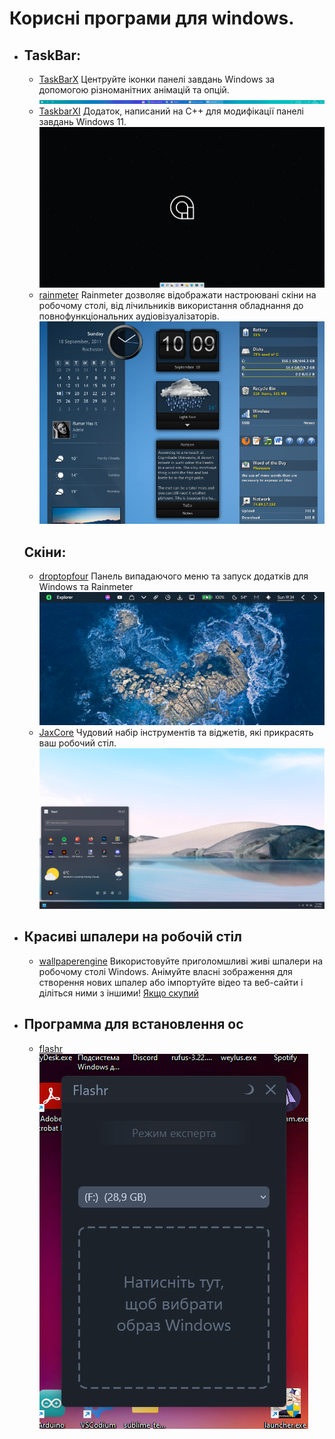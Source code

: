 # Корисні програми для windows.

- ## TaskBar:
  - [TaskBarX](https://github.com/ChrisAnd1998/TaskbarX)
    Центруйте іконки панелі завдань Windows за допомогою різноманітних анімацій та опцій.
    ![TaskBarX](screenshots\TaskbarX_screenshot.png)
  - [TaskbarXI](https://github.com/ChrisAnd1998/TaskbarXI)
    Додаток, написаний на C++ для модифікації панелі завдань Windows 11.
    ![TaskbarXI](screenshots\TaskbarXI_screenshot.png)
  - [rainmeter](https://www.rainmeter.net/)
    Rainmeter дозволяє відображати настроювані скіни на робочому столі, від лічильників використання обладнання до повнофункціональних аудіовізуалізаторів.
    ![rainmeter](screenshots\rainmeter.png)
  ## Скіни:
  - [droptopfour](https://droptopfour.com)
    Панель випадаючого меню та запуск додатків для Windows та Rainmeter
    ![droptopfour](screenshots\droptopfour.webp)
  - [JaxCore](https://github.com/Jax-Core/JaxCore)
    Чудовий набір інструментів та віджетів, які прикрасять ваш робочий стіл.
    ![JaxCore](screenshots\JaxCore.png)
- ## Красиві шпалери на робочій стіл
  - [wallpaperengine](https://www.wallpaperengine.io/en)
    Використовуйте приголомшливі живі шпалери на робочому столі Windows. Анімуйте власні зображення для створення нових шпалер або імпортуйте відео та веб-сайти і діліться ними з іншими!
    [Якщо скупий](https://1progs.ru/wallpaper-engine/)
- ## Программа для встановлення ос
  - [flashr](https://flashr.ru/)
    ![flashr](screenshots\flashr.png)
